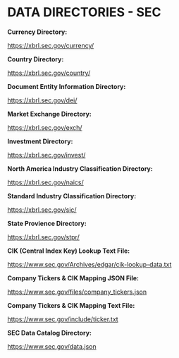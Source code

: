 # DATA DIRECTORIES - SEC

**Currency Directory:**

<https://xbrl.sec.gov/currency/>

**Country Directory:**

<https://xbrl.sec.gov/country/>

**Document Entity Information Directory:**

<https://xbrl.sec.gov/dei/>

**Market Exchange Directory:**

<https://xbrl.sec.gov/exch/>

**Investment Directory:**

<https://xbrl.sec.gov/invest/>

**North America Industry Classification Directory:**

<https://xbrl.sec.gov/naics/>

**Standard Industry Classification Directory:**

<https://xbrl.sec.gov/sic/>

**State Provience Directory:**

<https://xbrl.sec.gov/stpr/>

**CIK (Central Index Key) Lookup Text File:**

<https://www.sec.gov/Archives/edgar/cik-lookup-data.txt>

**Company Tickers & CIK Mapping JSON File:**

<https://www.sec.gov/files/company_tickers.json>

**Company Tickers & CIK Mapping Text File:**

<https://www.sec.gov/include/ticker.txt>

**SEC Data Catalog Directory:**

<https://www.sec.gov/data.json>
